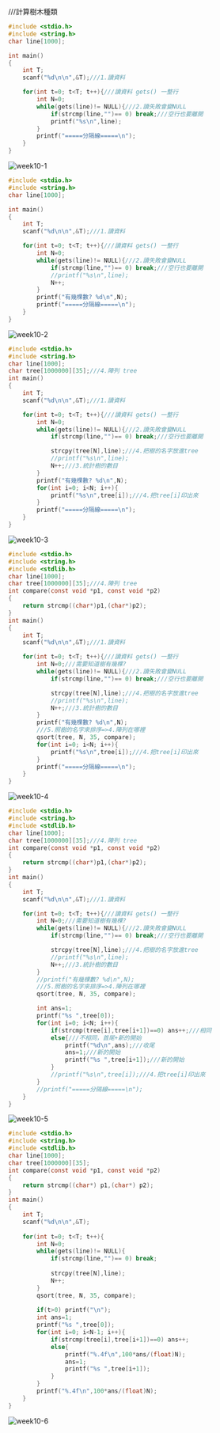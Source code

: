 ///計算樹木種類
```C
#include <stdio.h>
#include <string.h>
char line[1000];

int main()
{
	int T;
	scanf("%d\n\n",&T);///1.讀資料

	for(int t=0; t<T; t++){///讀資料 gets() 一整行
		int N=0;
		while(gets(line)!= NULL){///2.讀失敗會變NULL
			if(strcmp(line,"")== 0) break;///空行也要離開
            printf("%s\n",line);
		}
		printf("=====分隔線=====\n");
	}
}
```
![week10-1](https://user-images.githubusercontent.com/79676872/116651465-da34cc00-a9b5-11eb-961a-262fabfd4851.png)
```C
#include <stdio.h>
#include <string.h>
char line[1000];

int main()
{
	int T;
	scanf("%d\n\n",&T);///1.讀資料

	for(int t=0; t<T; t++){///讀資料 gets() 一整行
		int N=0;
		while(gets(line)!= NULL){///2.讀失敗會變NULL
			if(strcmp(line,"")== 0) break;///空行也要離開
            //printf("%s\n",line);
            N++;
		}
		printf("有幾棵數? %d\n",N);
		printf("=====分隔線=====\n");
	}
}
```
![week10-2](https://user-images.githubusercontent.com/79676872/116651469-de60e980-a9b5-11eb-8f41-96532a7da599.png)
```C
#include <stdio.h>
#include <string.h>
char line[1000];
char tree[1000000][35];///4.陣列 tree
int main()
{
	int T;
	scanf("%d\n\n",&T);///1.讀資料

	for(int t=0; t<T; t++){///讀資料 gets() 一整行
		int N=0;
		while(gets(line)!= NULL){///2.讀失敗會變NULL
			if(strcmp(line,"")== 0) break;///空行也要離開

			strcpy(tree[N],line);///4.把樹的名字放進tree
            //printf("%s\n",line);
            N++;///3.統計樹的數目
		}
		printf("有幾棵數? %d\n",N);
		for(int i=0; i<N; i++){
            printf("%s\n",tree[i]);///4.把tree[i]印出來
		}
		printf("=====分隔線=====\n");
	}
}
```
![week10-3](https://user-images.githubusercontent.com/79676872/116651474-e02aad00-a9b5-11eb-8972-e9d56f6bc2e3.png)
```C
#include <stdio.h>
#include <string.h>
#include <stdlib.h>
char line[1000];
char tree[1000000][35];///4.陣列 tree
int compare(const void *p1, const void *p2)
{
    return strcmp((char*)p1,(char*)p2);
}
int main()
{
	int T;
	scanf("%d\n\n",&T);///1.讀資料

	for(int t=0; t<T; t++){///讀資料 gets() 一整行
		int N=0;///需要知道樹有幾棵?
		while(gets(line)!= NULL){///2.讀失敗會變NULL
			if(strcmp(line,"")== 0) break;///空行也要離開

			strcpy(tree[N],line);///4.把樹的名字放進tree
            //printf("%s\n",line);
            N++;///3.統計樹的數目
		}
		printf("有幾棵數? %d\n",N);
		///5.照樹的名字來排序=>4.陣列在哪裡
		qsort(tree, N, 35, compare);
		for(int i=0; i<N; i++){
            printf("%s\n",tree[i]);///4.把tree[i]印出來
		}
		printf("=====分隔線=====\n");
	}
}
```
![week10-4](https://user-images.githubusercontent.com/79676872/116651478-e1f47080-a9b5-11eb-87b5-c59c7b320ac1.png)
```C
#include <stdio.h>
#include <string.h>
#include <stdlib.h>
char line[1000];
char tree[1000000][35];///4.陣列 tree
int compare(const void *p1, const void *p2)
{
    return strcmp((char*)p1,(char*)p2);
}
int main()
{
	int T;
	scanf("%d\n\n",&T);///1.讀資料

	for(int t=0; t<T; t++){///讀資料 gets() 一整行
		int N=0;///需要知道樹有幾棵?
		while(gets(line)!= NULL){///2.讀失敗會變NULL
			if(strcmp(line,"")== 0) break;///空行也要離開

			strcpy(tree[N],line);///4.把樹的名字放進tree
            //printf("%s\n",line);
            N++;///3.統計樹的數目
		}
		//printf("有幾棵數? %d\n",N);
		///5.照樹的名字來排序=>4.陣列在哪裡
		qsort(tree, N, 35, compare);

		int ans=1;
		printf("%s ",tree[0]);
		for(int i=0; i<N; i++){
            if(strcmp(tree[i],tree[i+1])==0) ans++;///相同
            else{///不相同，首尾+新的開始
                printf("%d\n",ans);///收尾
                ans=1;///新的開始
                printf("%s ",tree[i+1]);///新的開始
            }
            //printf("%s\n",tree[i]);///4.把tree[i]印出來
		}
		//printf("=====分隔線=====\n");
	}
}
```
![week10-5](https://user-images.githubusercontent.com/79676872/116651481-e3be3400-a9b5-11eb-930e-9b87d9bffa79.png)
```C
#include <stdio.h>
#include <string.h>
#include <stdlib.h>
char line[1000];
char tree[1000000][35];
int compare(const void *p1, const void *p2)
{
	return strcmp((char*) p1,(char*) p2);
}
int main()
{
	int T;
	scanf("%d\n\n",&T);
	
	for(int t=0; t<T; t++){
		int N=0;
		while(gets(line)!= NULL){
			if(strcmp(line,"")== 0) break;
			
			strcpy(tree[N],line);
			N++;
		}
		qsort(tree, N, 35, compare);
		
		if(t>0) printf("\n");
		int ans=1;
		printf("%s ",tree[0]);
		for(int i=0; i<N-1; i++){
			if(strcmp(tree[i],tree[i+1])==0) ans++;
			else{
				printf("%.4f\n",100*ans/(float)N);
				ans=1;
				printf("%s ",tree[i+1]);
			}
		}
		printf("%.4f\n",100*ans/(float)N);
	}
}
```
![week10-6](https://user-images.githubusercontent.com/79676872/116651492-e9b41500-a9b5-11eb-96ec-26b518044454.png)

